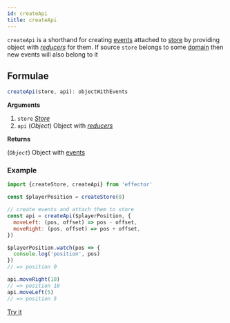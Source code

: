 ```yaml
---
id: createApi
title: createApi
---
```


`createApi` is a shorthand for creating [events](docs/api/effector/Event.md) attached to [store](docs/api/effector/Store.md) by providing object with [_reducers_](docs/explanationglossary.md#reducer) for them. If source `store` belongs to some [domain](docs/api/effector/Domain.md) then new events will also belong to it

## Formulae

```ts
createApi(store, api): objectWithEvents
```

**Arguments**

1. `store` [_Store_](docs/api/effector/Store.md)
2. `api` (_Object_) Object with [_reducers_](docs/explanationglossary.md#reducer)

**Returns**

(_`Object`_) Object with [events](docs/api/effector/Event.md)

### Example

```js
import {createStore, createApi} from 'effector'

const $playerPosition = createStore(0)

// create events and attach them to store
const api = createApi($playerPosition, {
  moveLeft: (pos, offset) => pos - offset,
  moveRight: (pos, offset) => pos + offset,
})

$playerPosition.watch(pos => {
  console.log('position', pos)
})
// => position 0

api.moveRight(10)
// => position 10
api.moveLeft(5)
// => position 5
```

[Try it](https://share.effector.dev/SjVy8dzF)
